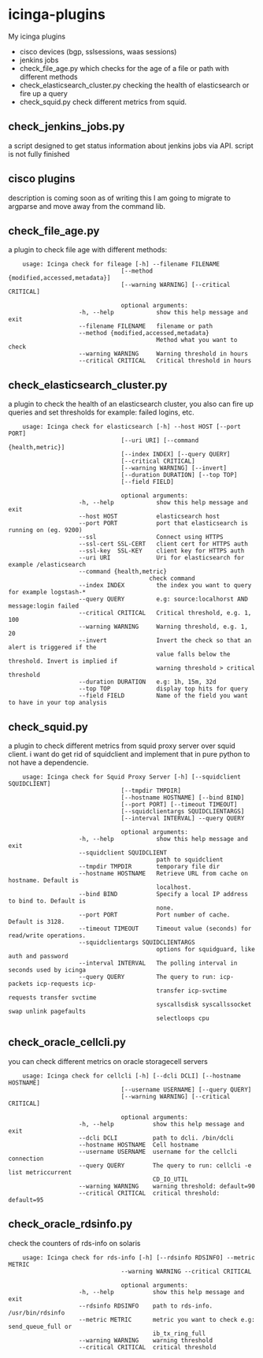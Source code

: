 icinga-plugins
=========================
My icinga plugins

- cisco devices (bgp, sslsessions, waas sessions)
- jenkins jobs
- check_file_age.py which checks for the age of a file or path with different methods
- check_elasticsearch_cluster.py checking the health of elasticsearch or fire up a query
- check_squid.py check different metrics from squid.

check_jenkins_jobs.py
-------------------------
a script designed to get status information about jenkins jobs via API.
script is not fully finished

cisco plugins
-------------------------
description is coming soon
as of writing this I am going to migrate to argparse and move away from the command lib.

check_file_age.py
-------------------------
a plugin to check file age with different methods:

```
    usage: Icinga check for fileage [-h] --filename FILENAME
                                [--method {modified,accessed,metadata}]
                                [--warning WARNING] [--critical CRITICAL]

                                optional arguments:
                    -h, --help            show this help message and exit
                    --filename FILENAME   filename or path
                    --method {modified,accessed,metadata}
                                          Method what you want to check
                    --warning WARNING     Warning threshold in hours
                    --critical CRITICAL   Critical threshold in hours
```
check_elasticsearch_cluster.py
-------------------------
a plugin to check the health of an elasticsearch cluster,
you also can fire up queries and set thresholds for example: failed logins, etc.

```
    usage: Icinga check for elasticsearch [-h] --host HOST [--port PORT]
                                [--uri URI] [--command {health,metric}]
                                [--index INDEX] [--query QUERY]
                                [--critical CRITICAL]
                                [--warning WARNING] [--invert]
                                [--duration DURATION] [--top TOP]
                                [--field FIELD]

                                optional arguments:
                    -h, --help            show this help message and exit
                    --host HOST           elasticsearch host
                    --port PORT           port that elasticsearch is running on (eg. 9200)
                    --ssl                 Connect using HTTPS
                    --ssl-cert SSL-CERT   client cert for HTTPS auth
                    --ssl-key  SSL-KEY    client key for HTTPS auth
                    --uri URI             Uri for elasticsearch for example /elasticsearch
                    --command {health,metric}
                                        check command
                    --index INDEX         the index you want to query for example logstash-*
                    --query QUERY         e.g: source:localhorst AND message:login failed
                    --critical CRITICAL   Critical threshold, e.g. 1, 100
                    --warning WARNING     Warning threshold, e.g. 1, 20
                    --invert              Invert the check so that an alert is triggered if the
                                          value falls below the threshold. Invert is implied if
                                          warning threshold > critical threshold
                    --duration DURATION   e.g: 1h, 15m, 32d
                    --top TOP             display top hits for query
                    --field FIELD         Name of the field you want to have in your top analysis
```
check_squid.py
-------------------------
a plugin to check different metrics from squid proxy server over squid client.
i want do get rid of squidclient and implement that in pure python to not have a dependencie.

```
    usage: Icinga check for Squid Proxy Server [-h] [--squidclient SQUIDCLIENT]
                                [--tmpdir TMPDIR]
                                [--hostname HOSTNAME] [--bind BIND]
                                [--port PORT] [--timeout TIMEOUT]
                                [--squidclientargs SQUIDCLIENTARGS]
                                [--interval INTERVAL] --query QUERY

                                optional arguments:
                    -h, --help            show this help message and exit
                    --squidclient SQUIDCLIENT
                                          path to squidclient
                    --tmpdir TMPDIR       temporary file dir
                    --hostname HOSTNAME   Retrieve URL from cache on hostname. Default is
                                          localhost.
                    --bind BIND           Specify a local IP address to bind to. Default is
                                          none.
                    --port PORT           Port number of cache. Default is 3128.
                    --timeout TIMEOUT     Timeout value (seconds) for read/write operations.
                    --squidclientargs SQUIDCLIENTARGS
                                          options for squidguard, like auth and password
                    --interval INTERVAL   The polling interval in seconds used by icinga
                    --query QUERY         The query to run: icp-packets icp-requests icp-
                                          transfer icp-svctime requests transfer svctime
                                          syscallsdisk syscallssocket swap unlink pagefaults
                                          selectloops cpu
```
check_oracle_cellcli.py
--------------------------
you can check different metrics on oracle storagecell servers

```
    usage: Icinga check for cellcli [-h] [--dcli DCLI] [--hostname HOSTNAME]
                                [--username USERNAME] [--query QUERY]
                                [--warning WARNING] [--critical CRITICAL]

                                optional arguments:
                    -h, --help           show this help message and exit
                    --dcli DCLI          path to dcli. /bin/dcli
                    --hostname HOSTNAME  Cell hostname
                    --username USERNAME  username for the cellcli connection
                    --query QUERY        The query to run: cellcli -e list metriccurrent
                                         CD_IO_UTIL
                    --warning WARNING    warning threshold: default=90
                    --critical CRITICAL  critical threshold: default=95
```
check_oracle_rdsinfo.py
--------------------------
check the counters of rds-info on solaris

```
    usage: Icinga check for rds-info [-h] [--rdsinfo RDSINFO] --metric METRIC
                                --warning WARNING --critical CRITICAL

                                optional arguments:
                    -h, --help           show this help message and exit
                    --rdsinfo RDSINFO    path to rds-info. /usr/bin/rdsinfo
                    --metric METRIC      metric you want to check e.g: send_queue_full or
                                         ib_tx_ring_full
                    --warning WARNING    warning threshold
                    --critical CRITICAL  critical threshold
```

